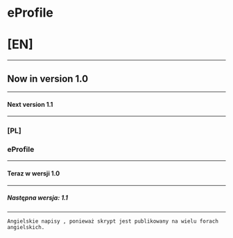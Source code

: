 # eProfile

# [EN]
---
## Now in version 1.0
---
#### Next version 1.1
---
### [PL] 
### eProfile
---
#### Teraz w wersji 1.0
---
##### Następna wersja: 1.1
---
```
Angielskie napisy , ponieważ skrypt jest publikowany na wielu forach angielskich.
```
